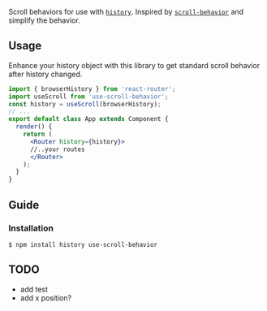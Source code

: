 Scroll behaviors for use with [`history`](https://github.com/reactjs/history). Inspired by [`scroll-behavior`](https://github.com/taion/scroll-behavior) and simplify the behavior.

## Usage

Enhance your history object with this library to get standard scroll behavior after history changed.

```jsx
import { browserHistory } from 'react-router';
import useScroll from 'use-scroll-behavior';
const history = useScroll(browserHistory);
// ...
export default class App extends Component {
  render() {
    return (
      <Router history={history}>
      //..your routes
      </Router>
    );
  }
}
```

## Guide

### Installation

```
$ npm install history use-scroll-behavior
```

## TODO
* add test
* add x position?
